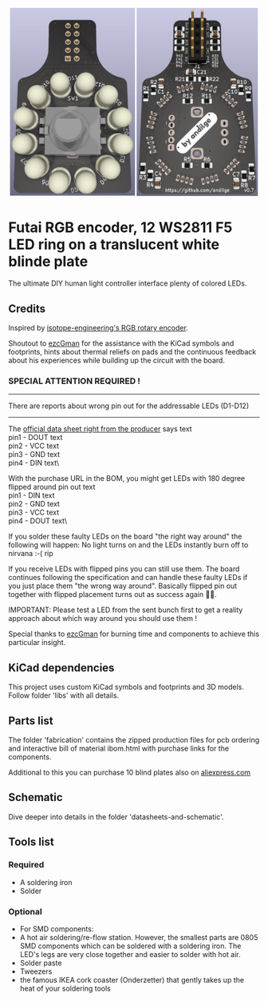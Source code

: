 ![The PCB](https://github.com/andilge/Futai-Encoder-WS2811-ring/blob/main/images/front-and-back.png?raw=true)

# Futai RGB encoder, 12 WS2811 F5 LED ring on a translucent white blinde plate
The ultimate DIY human light controller interface plenty of colored LEDs.

## Credits
Inspired by [isotope-engineering's RGB rotary encoder](https://github.com/isotope-engineering/RGB-Encoder-Board "isotope-engineering's RGB rotary encoder").

Shoutout to [ezcGman](https://github.com/ezcGman "ezcGman") for the assistance with the KiCad symbols and footprints, hints about thermal reliefs on pads and the continuous feedback about his experiences while building up the circuit with the board.

### SPECIAL ATTENTION REQUIRED !
***
There are reports about wrong pin out for the addressable LEDs (D1-D12) 
***

The [official data sheet right from the producer](http://cn.world-semi.com/DownLoadFile/98 "official data sheet right from the producer") says text\
pin1 - DOUT text\
pin2 - VCC text\
pin3 - GND text\
pin4 - DIN text\

With the purchase URL in the BOM, you might get LEDs with 180 degree flipped around pin out text\
pin1 - DIN text\
pin2 - GND text\
pin3 - VCC text\
pin4 - DOUT text\

If you solder these faulty LEDs on the board "the right way around" the following will happen:
No light turns on and the LEDs instantly burn off to nirvana :-( rip

If you receive LEDs with flipped pins you can still use them. The board continues following the specification and can handle these faulty LEDs if you just place them "the wrong way around". Basically flipped pin out together with flipped placement turns out as success again :man_facepalming:.

IMPORTANT: Please test a LED from the sent bunch first to get a reality approach about which way around you should use them !

Special thanks to [ezcGman](https://github.com/ezcGman "ezcGman") for burning time and components to achieve this particular insight.

## KiCad dependencies
This project uses custom KiCad symbols and footprints and 3D models. Follow folder 'libs' with all details.

## Parts list
The folder 'fabrication' contains the zipped production files for pcb ordering and interactive bill of material ibom.html with purchase links for the components.

Additional to this you can purchase 10 blind plates also on [aliexpress.com](https://www.aliexpress.com/item/32884601740.html "aliexpress.com")

## Schematic
Dive deeper into details in the folder 'datasheets-and-schematic'.

## Tools list
### Required
- A soldering iron
- Solder

### Optional
- For SMD components:
- A hot air soldering/re-flow station. However, the smallest parts are 0805 SMD components which can be soldered with a soldering iron. The LED's legs are very close together and easier to solder with hot air.
- Solder paste
- Tweezers
- the famous IKEA cork coaster (Onderzetter) that gently takes up the heat of your soldering tools

